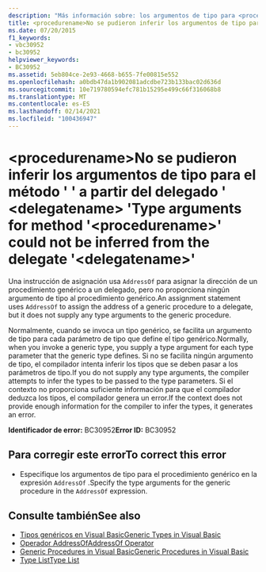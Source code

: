 ```yaml
---
description: "Más información sobre: los argumentos de tipo para <procedurename> el método ' ' no se pudieron inferir del delegado ' <delegatename> '"
title: <procedurename>No se pudieron inferir los argumentos de tipo para el método ' ' a partir del delegado ' <delegatename> '
ms.date: 07/20/2015
f1_keywords:
- vbc30952
- bc30952
helpviewer_keywords:
- BC30952
ms.assetid: 5eb804ce-2e93-4668-b655-7fe00815e552
ms.openlocfilehash: a0bdb47da1b902081adcdbe723b133bac02d636d
ms.sourcegitcommit: 10e719780594efc781b15295e499c66f316068b8
ms.translationtype: MT
ms.contentlocale: es-ES
ms.lasthandoff: 02/14/2021
ms.locfileid: "100436947"
---
```

# <a name="type-arguments-for-method-procedurename-could-not-be-inferred-from-the-delegate-delegatename"></a><span data-ttu-id="839e4-103">\<procedurename>No se pudieron inferir los argumentos de tipo para el método ' ' a partir del delegado ' \<delegatename> '</span><span class="sxs-lookup"><span data-stu-id="839e4-103">Type arguments for method '\<procedurename>' could not be inferred from the delegate '\<delegatename>'</span></span>

<span data-ttu-id="839e4-104">Una instrucción de asignación usa `AddressOf` para asignar la dirección de un procedimiento genérico a un delegado, pero no proporciona ningún argumento de tipo al procedimiento genérico.</span><span class="sxs-lookup"><span data-stu-id="839e4-104">An assignment statement uses `AddressOf` to assign the address of a generic procedure to a delegate, but it does not supply any type arguments to the generic procedure.</span></span>  
  
 <span data-ttu-id="839e4-105">Normalmente, cuando se invoca un tipo genérico, se facilita un argumento de tipo para cada parámetro de tipo que define el tipo genérico.</span><span class="sxs-lookup"><span data-stu-id="839e4-105">Normally, when you invoke a generic type, you supply a type argument for each type parameter that the generic type defines.</span></span> <span data-ttu-id="839e4-106">Si no se facilita ningún argumento de tipo, el compilador intenta inferir los tipos que se deben pasar a los parámetros de tipo.</span><span class="sxs-lookup"><span data-stu-id="839e4-106">If you do not supply any type arguments, the compiler attempts to infer the types to be passed to the type parameters.</span></span> <span data-ttu-id="839e4-107">Si el contexto no proporciona suficiente información para que el compilador deduzca los tipos, el compilador genera un error.</span><span class="sxs-lookup"><span data-stu-id="839e4-107">If the context does not provide enough information for the compiler to infer the types, it generates an error.</span></span>  
  
 <span data-ttu-id="839e4-108">**Identificador de error:** BC30952</span><span class="sxs-lookup"><span data-stu-id="839e4-108">**Error ID:** BC30952</span></span>  
  
## <a name="to-correct-this-error"></a><span data-ttu-id="839e4-109">Para corregir este error</span><span class="sxs-lookup"><span data-stu-id="839e4-109">To correct this error</span></span>  
  
- <span data-ttu-id="839e4-110">Especifique los argumentos de tipo para el procedimiento genérico en la expresión `AddressOf` .</span><span class="sxs-lookup"><span data-stu-id="839e4-110">Specify the type arguments for the generic procedure in the `AddressOf` expression.</span></span>  
  
## <a name="see-also"></a><span data-ttu-id="839e4-111">Consulte también</span><span class="sxs-lookup"><span data-stu-id="839e4-111">See also</span></span>

- [<span data-ttu-id="839e4-112">Tipos genéricos en Visual Basic</span><span class="sxs-lookup"><span data-stu-id="839e4-112">Generic Types in Visual Basic</span></span>](../programming-guide/language-features/data-types/generic-types.md)
- [<span data-ttu-id="839e4-113">Operador AddressOf</span><span class="sxs-lookup"><span data-stu-id="839e4-113">AddressOf Operator</span></span>](../language-reference/operators/addressof-operator.md)
- [<span data-ttu-id="839e4-114">Generic Procedures in Visual Basic</span><span class="sxs-lookup"><span data-stu-id="839e4-114">Generic Procedures in Visual Basic</span></span>](../programming-guide/language-features/data-types/generic-procedures.md)
- [<span data-ttu-id="839e4-115">Type List</span><span class="sxs-lookup"><span data-stu-id="839e4-115">Type List</span></span>](../language-reference/statements/type-list.md)
